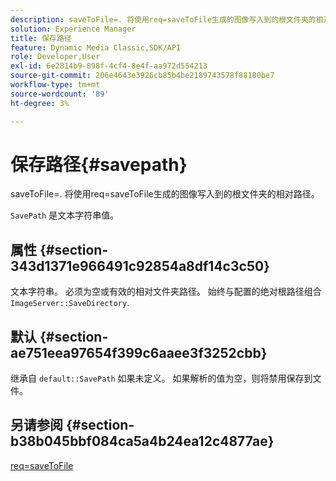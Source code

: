 ```yaml
---
description: saveToFile=. 将使用req=saveToFile生成的图像写入到的根文件夹的相对路径。
solution: Experience Manager
title: 保存路径
feature: Dynamic Media Classic,SDK/API
role: Developer,User
exl-id: 6e2814b9-898f-4cf4-8e4f-aa972d554213
source-git-commit: 206e4643e3926cb85b4be2189743578f88180be7
workflow-type: tm+mt
source-wordcount: '89'
ht-degree: 3%

---
```


# 保存路径{#savepath}

saveToFile=. 将使用req=saveToFile生成的图像写入到的根文件夹的相对路径。

`SavePath` 是文本字符串值。

## 属性 {#section-343d1371e966491c92854a8df14c3c50}

文本字符串。 必须为空或有效的相对文件夹路径。 始终与配置的绝对根路径组合 `ImageServer::SaveDirectory`.

## 默认 {#section-ae751eea97654f399c6aaee3f3252cbb}

继承自 `default::SavePath` 如果未定义。 如果解析的值为空，则将禁用保存到文件。

## 另请参阅 {#section-b38b045bbf084ca5a4b24ea12c4877ae}

[req=saveToFile](../../../../../is-api/http-ref/image-serving-api-ref/c-http-protocol-reference/c-command-reference/r-req/r-req.md#reference-907cdb4a97034db7ad94695f25552e76)
